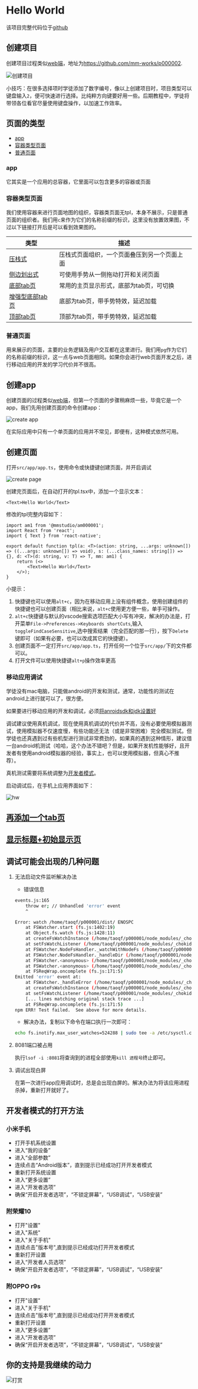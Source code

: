 # Hello World

该项目完整代码位于[github](https://github.com/mm-works/p000002)

## 创建项目

创建项目过程类似[web端](../web/000001)，地址为<https://github.com/mm-works/p000002>.

![创建项目](../images/2020-04-15-09-44.gif)

小技巧：在很多选择项时学徒添加了数字编号，像以上创建项目时，项目类型可以键盘输入`2`，便可快速进行选择。比纯粹方向键要好用一些。后期教程中，学徒将带领各位看官尽量使用键盘操作，以加速工作效率。

## 页面的类型

- [app](#app)
- [容器类型页面](#容器类型页面)
- [普通页面](#普通页面)

### app

它其实是一个应用的总容器，它里面可以包含更多的容器或页面

### 容器类型页面

我们使用容器来进行页面地图的组织，容器类页面无tpl，本身不展示，只是普通页面的组织者。我们用`c`来作为它们的名称前缀的标识，这里没有放置效果图，不过以下链接打开后是可以看到效果图的。

类型|描述
---|---
[压栈式](https://reactnavigation.org/docs/stack-navigator)|压栈式页面组织，一个页面叠压到另一个页面上面
[侧边划出式](https://reactnavigation.org/docs/drawer-navigator)|可使用手势从一侧拖动打开和关闭页面
[底部tab页](https://reactnavigation.org/docs/bottom-tab-navigator)|常用的主页显示形式，底部为tab页，可切换
[增强型底部tab页](https://reactnavigation.org/docs/material-bottom-tab-navigator)|底部为tab页，带手势特效，延迟加载
[顶部tab页](https://reactnavigation.org/docs/material-top-tab-navigator)|顶部为tab页，带手势特效，延迟加载

### 普通页面

用来展示的页面，主要的业务逻辑及用户交互都在这里进行。我们用`pg`作为它们的名称前缀的标识，这一点与web页面相同。如果你会进行web页面开发之后，进行移动应用的开发的学习代价并不很高。

## 创建app

创建页面的过程类似[web端](../web/000001)，但第一个页面的步骤稍麻烦一些，毕竟它是一个app，我们先用创建页面的命令创建app：

![create app](../images/2020-04-15-16-26.gif)

在实际应用中只有一个单页面的应用并不常见，即便有，这种模式依然可用。

## 创建页面

打开`src/app/app.ts`，使用命令或快捷键创建页面，并开启调试

![create page](../images/2020-04-15-17-11.gif)

创建完页面后，在自动打开的tpl.tsx中，添加一个显示文本：

```tsx
<Text>Hello World</Text>
```

修改的tpl完整内容如下：

```tsx
import am1 from '@mmstudio/am000001';
import React from 'react';
import { Text } from 'react-native';

export default function tpl(a: <T>(action: string, ...args: unknown[]) => ((...args: unknown[]) => void), s: (...class_names: string[]) => {}, d: <T>(d: string, v: T) => T, mm: am1) {
	return (<>
		<Text>Hello World</Text>
	</>);
}
```

小提示：

1. 快捷键也可以使用`alt+c`，因为在移动应用上没有组件概念，使用创建组件的快捷键也可以创建页面（相比来说，`alt+c`使用更方便一些，单手可操作。
1. `alt+c`快捷键与默认的vscode搜索选项匹配大小写有冲突，解决的办法是，打开菜单`File->Preferences->Keyboards shortCuts`,输入`toggleFindCaseSensitive`,选中搜索结果（完全匹配的那一行），按下`Delete`键即可（如果有必要，也可以改成其它的快捷键）。
1. 创建页面不一定打开`src/app/app.ts`，打开任何一个位于`src/app/`下的文件都可以。
1. 打开文件可以使用快捷键`alt+p`操作效率更高

### 移动应用调试

学徒没有mac电脑，只能做android的开发和测试，通常，功能性的测试在android上进行就可以了，很方便。

如果要进行移动应用的开发和调试，必须[将anroidsdk和jdk设置好](../lessons/000003#JDK+AndroidSDK)

调试建议使用真机调试，现在使用真机调试的代价并不高，没有必要使用模拟器测试，使用模拟器不仅速度慢，有些功能还无法（或是非常困难）完全模拟测试。但学徒也还真遇到过有些机型进行测试非常费劲的，如果真的遇到这种情形，建议借一台android机测试（哈哈，这个办法不错吧？但是，如果开发机性能够好，且开发者有使用android模拟器的经验，事实上，也可以使用模拟器，但真心不推荐）。

真机测试需要将系统调整为[开发者模式](#开发者模式的打开方法)。

启动调试后，在手机上应用界面如下：

![hw](../images/202004151743.jpg)

## [再添加一个tab页](./000002)

## [显示标题+初始显示页](./000003)

## 调试可能会出现的几种问题

1. 无法启动文件监听解决办法

	- 错误信息

	```sh
	events.js:165
		throw er; // Unhandled 'error' event
		^

	Error: watch /home/taoqf/p000001/dist/ ENOSPC
		at FSWatcher.start (fs.js:1402:19)
		at Object.fs.watch (fs.js:1428:11)
		at createFsWatchInstance (/home/taoqf/p000001/node_modules/_chokidar@1.7.0@chokidar/lib/nodefs-handler.js:37:15)
		at setFsWatchListener (/home/taoqf/p000001/node_modules/_chokidar@1.7.0@chokidar/lib/nodefs-handler.js:80:15)
		at FSWatcher.NodeFsHandler._watchWithNodeFs (/home/taoqf/p000001/node_modules/_chokidar@1.7.0@chokidar/lib/nodefs-handler.js:228:14)
		at FSWatcher.NodeFsHandler._handleDir (/home/taoqf/p000001/node_modules/_chokidar@1.7.0@chokidar/lib/nodefs-handler.js:407:19)
		at FSWatcher.<anonymous> (/home/taoqf/p000001/node_modules/_chokidar@1.7.0@chokidar/lib/nodefs-handler.js:455:19)
		at FSWatcher.<anonymous> (/home/taoqf/p000001/node_modules/_chokidar@1.7.0@chokidar/lib/nodefs-handler.js:460:16)
		at FSReqWrap.oncomplete (fs.js:171:5)
	Emitted 'error' event at:
		at FSWatcher._handleError (/home/taoqf/p000001/node_modules/_chokidar@1.7.0@chokidar/index.js:257:10)
		at createFsWatchInstance (/home/taoqf/p000001/node_modules/_chokidar@1.7.0@chokidar/lib/nodefs-handler.js:39:5)
		at setFsWatchListener (/home/taoqf/p000001/node_modules/_chokidar@1.7.0@chokidar/lib/nodefs-handler.js:80:15)
		[... lines matching original stack trace ...]
		at FSReqWrap.oncomplete (fs.js:171:5)
	npm ERR! Test failed.  See above for more details.
	```

	- 解决办法，复制以下命令在端口执行一次即可：

	```sh
	echo fs.inotify.max_user_watches=524288 | sudo tee -a /etc/sysctl.conf && sudo sysctl -p
	```

1. 8081端口被占用

	执行`lsof -i :8081`将查询到的进程全部使用`kill 进程号`终止即可。

1. 调试出现白屏

	在第一次进行app应用调试时，总是会出现白屏的。解决办法为将该应用进程杀掉，重新打开就好了。

## 开发者模式的打开方法

### 小米手机

- 打开手机系统设置
- 进入“我的设备”
- 进入“全部参数”
- 连续点击“Android版本”，直到提示已经成功打开开发者模式
- 重新打开系统设置
- 进入“更多设置”
- 进入“开发者选项”
- 确保“开启开发者选项”，“不锁定屏幕”，“USB调试”，“USB安装”

### 附荣耀10

- 打开"设置"
- 进入"系统"
- 进入"关于手机"
- 连续点击"版本号",直到提示已经成功打开开发者模式
- 重新打开设置
- 进入“开发者人员选项”
- 确保“开启开发者选项”，“不锁定屏幕”，“USB调试”，“USB安装”

### 附OPPO r9s

- 打开"设置"
- 进入"关于手机"
- 连续点击"版本号",直到提示已经成功打开开发者模式
- 重新打开设置
- 进入“更多设置”
- 进入“开发者选项”
- 确保“开启开发者选项”，“不锁定屏幕”，“USB调试”，“USB安装”

## 你的支持是我继续的动力

![打赏](../images/dashang.jpg)
